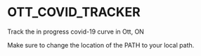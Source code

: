 # OTT_COVID_TRACKER
Track the in progress covid-19 curve in Ott, ON

Make sure to change the location of the PATH to your local path. 
